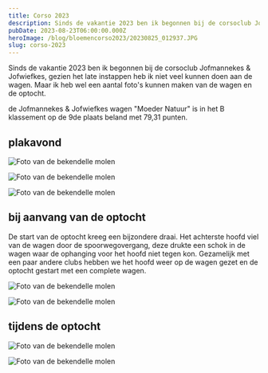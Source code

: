 ```yaml
---
title: Corso 2023
description: Sinds de vakantie 2023 ben ik begonnen bij de corsoclub Jofmannekes & Jofwiefkes.
pubDate: 2023-08-23T06:00:00.000Z
heroImage: /blog/bloemencorso2023/20230825_012937.JPG
slug: corso-2023
---
```


Sinds de vakantie 2023 ben ik begonnen bij de corsoclub Jofmannekes & Jofwiefkes, gezien het late instappen heb ik niet veel kunnen doen aan de wagen. Maar ik heb wel een aantal foto's kunnen maken van de wagen en de optocht.

de Jofmannekes & Jofwiefkes wagen "Moeder Natuur" is in het B klassement op de 9de plaats beland met 79,31 punten.


## plakavond

![Foto van de bekendelle molen](/blog/bloemencorso2023/20230824_234027.JPG)

![Foto van de bekendelle molen](/blog/bloemencorso2023/20230824_234105.JPG)

![Foto van de bekendelle molen](/blog/bloemencorso2023/20230825_011619.JPG)

## bij aanvang van de optocht
De start van de optocht kreeg een bijzondere draai.
Het achterste hoofd viel van de wagen door de spoorwegovergang, deze drukte een schok in de wagen waar de ophanging voor het hoofd niet tegen kon.
Gezamelijk met een paar andere clubs hebben we het hoofd weer op de wagen gezet en de optocht gestart met een complete wagen.

![Foto van de bekendelle molen](/blog/bloemencorso2023/20230825_012937.JPG)

![Foto van de bekendelle molen](/blog/bloemencorso2023/20230825_080122.JPG)

## tijdens de optocht

![Foto van de bekendelle molen](/blog/bloemencorso2023/20230825_092827.JPG)

![Foto van de bekendelle molen](/blog/bloemencorso2023/20230825_101206.JPG)